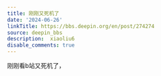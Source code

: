 ```yaml
---
title: 刚刚又死机了
date: '2024-06-26'
linkTitle: https://bbs.deepin.org/en/post/274274
source: deepin_bbs
description:  xiaoliu6 
disable_comments: true
---
```

刚刚看b站又死机了，
